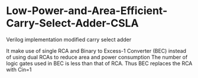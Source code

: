 # Low-Power-and-Area-Efficient-Carry-Select-Adder-CSLA
Verilog implementation modified carry select adder


It make use of single RCA and Binary to Excess-1 Converter (BEC) instead of using dual RCAs to reduce area and power consumption
The number of logic gates used in BEC is less than that of RCA. Thus BEC replaces the RCA with Cin=1 
